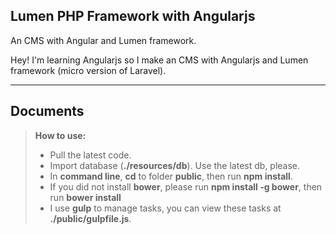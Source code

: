 ## Lumen PHP Framework with Angularjs
An CMS with Angular and Lumen framework.


Hey! I'm learning Angularjs so I make an CMS with Angularjs and Lumen framework (micro version of Laravel).

----------

Documents
-------------

> **How to use:**
>
> - Pull the latest code.
> - Import database (**./resources/db**). Use the latest db, please.
> - In **command line**, **cd** to folder **public**, then run **npm install**.
> - If you did not install **bower**, please run **npm install -g bower**, then run **bower install**
> - I use **gulp** to manage tasks, you can view these tasks at **./public/gulpfile.js**.